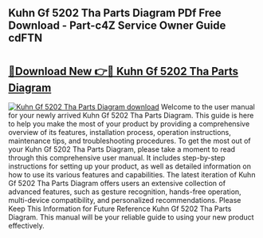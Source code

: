 ## Kuhn Gf 5202 Tha Parts Diagram PDf Free Download - Part-c4Z Service Owner Guide cdFTN

# <h2><a href="http://dfmqzd.blite.top/?on=Kuhn+Gf+5202+Tha+Parts+Diagram">🔗Download New 👉🔴 Kuhn Gf 5202 Tha Parts Diagram</a></h2>

[![Kuhn Gf 5202 Tha Parts Diagram download](https://i.imgur.com/lujVjoI.png)](http://dfmqzd.blite.top/?on=Kuhn+Gf+5202+Tha+Parts+Diagram)
Welcome to the user manual for your newly arrived Kuhn Gf 5202 Tha Parts Diagram. This guide is here to help you make the most of your product by providing a comprehensive overview of its features, installation process, operation instructions, maintenance tips, and troubleshooting procedures. To get the most out of your Kuhn Gf 5202 Tha Parts Diagram, please take a moment to read through this comprehensive user manual. It includes step-by-step instructions for setting up your product, as well as detailed information on how to use its various features and capabilities. The latest iteration of Kuhn Gf 5202 Tha Parts Diagram offers users an extensive collection of advanced features, such as gesture recognition, hands-free operation, multi-device compatibility, and personalized recommendations. Please Keep This Information for Future Reference Kuhn Gf 5202 Tha Parts Diagram. This manual will be your reliable guide to using your new product effectively.
